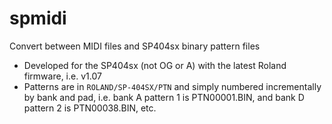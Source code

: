 # spmidi
Convert between MIDI files and SP404sx binary pattern files


- Developed for the SP404sx (not OG or A) with the latest Roland firmware, i.e. v1.07
- Patterns are in `ROLAND/SP-404SX/PTN` and simply numbered incrementally by bank and pad, i.e.
  bank A pattern 1 is PTN00001.BIN, and bank D pattern 2 is PTN00038.BIN, etc.
